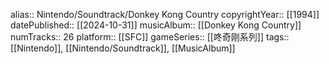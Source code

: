 alias:: Nintendo/Soundtrack/Donkey Kong Country
copyrightYear:: [[1994]]
datePublished:: [[2024-10-31]]
musicAlbum:: [[Donkey Kong Country]]
numTracks:: 26
platform:: [[SFC]]
gameSeries:: [[咚奇刚系列]]
tags:: [[Nintendo]], [[Nintendo/Soundtrack]], [[MusicAlbum]]
